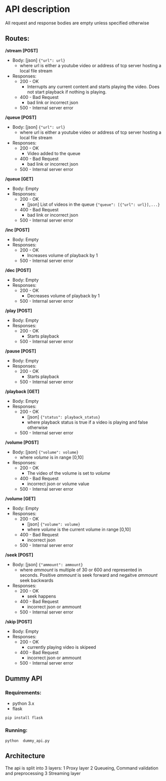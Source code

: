 # API description

All request and response bodies are empty unless specified otherwise

## Routes:

**/stream [POST]**
* Body: [json] `{"url": url}`
  * where url is either a youtube video or address of tcp server hosting a local file stream
* Responses:
  * 200 - OK
    * Interrupts any current content and starts playing the video. Does not start playback if nothing is playing.
  * 400 - Bad Request
    * bad link or incorrect json
  * 500 - Internal server error


**/queue [POST]**
* Body: [json] `{"url": url}`
  * where url is either a youtube video or address of tcp server hosting a local file stream
* Responses:
  * 200 - OK
    * Video added to the queue
  * 400 - Bad Request
    * bad link or incorrect json
  * 500 - Internal server error


**/queue [GET]**
* Body: Empty
* Responses:
  * 200 - OK
    * [json] List of videos in the queue `{"queue": [{"url": url}],...}`
  * 400 - Bad Request
    * bad link or incorrect json
  * 500 - Internal server error

**/inc [POST]**
* Body: Empty
* Responses:
  * 200 - OK
    * Increases volume of playback by 1
  * 500 - Internal server error

**/dec [POST]**
* Body: Empty
* Responses:
  * 200 - OK
    * Decreases volume of playback by 1
  * 500 - Internal server error


**/play [POST]**
* Body: Empty
* Responses:
  * 200 - OK
    * Starts playback
  * 500 - Internal server error

**/pause [POST]**
* Body: Empty
* Responses:
  * 200 - OK
    * Starts playback
  * 500 - Internal server error


**/playback [GET]**
* Body: Empty
* Responses:
  * 200 - OK
    * [json] `{"status": playback_status}`
    * where playback status is true if a video is playing and false otherwise
  * 500 - Internal server error



**/volume [POST]**
* Body: [json] `{"volume": volume}`
  * where *volume* is in range [0,10]
* Responses:
  * 200 - OK
    * The video of the volume is set to *volume*
  * 400 - Bad Request
    * incorrect json or volume value
  * 500 - Internal server error


**/volume [GET]**
* Body: Empty
* Responses:
  * 200 - OK
    * [json] `{"volume": volume}`
    * where *volume* is the current volume in range [0,10] 
  * 400 - Bad Request
    * incorrect json
  * 500 - Internal server error

**/seek [POST]**
* Body: [json] `{"ammount": ammount}`
  * where *ammount* is multiple of 30 or 600 and represented in seconds. Positive *ammount* is seek forward and negaitve *ammount* seek backwards
* Responses:
  * 200 - OK
    * seek happens
  * 400 - Bad Request
    * incorrect json or ammount
  * 500 - Internal server error


**/skip [POST]**
* Body: Empty
* Responses:
  * 200 - OK
    * currently playing video is skipeed
  * 400 - Bad Request
    * incorrect json or ammount
  * 500 - Internal server error


## Dummy API

### Requirements:
* python 3.x
* flask


```
pip install flask
```

### Running:
```
python  dummy_api.py
```

## Architecture

The api is split into 3 layers:
1 Proxy layer
2 Queueing, Command validation and preprocessing
3 Streaming layer
